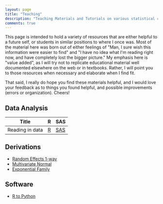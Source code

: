 ```yaml
---
layout: page
title: "Teaching"
description: "Teaching Materials and Tutorials on various statistical concepts"
comments: true
---
```


This page is intended to hold a variety of resources that are either helpful to
a future self, or students in similar positions to where I once was. Most of
the material here was born out of either feelings of "Man, I sure wish this
information were easier to find" and "I have no idea what I'm reading right
now, and have completely lost the bigger picture." My emphasis here is "value
added", as I will try not to replicate educational material well documented
elsewhere on the web or in textbooks. Rather, I will point you to those
resources when necessary and elaborate when I find fit.

That said, I really do hope you find these materials helpful, and I would love your feedback as to things you found helpful, and possible improvements (errors or organization). Cheers!

## Data Analysis

| Title | R | SAS |
|---|---|---|
| Reading in data | [R](reading_in_data.html)| [SAS](reading_data_sas.html) |

## Derivations

 * [Random Effects 1-way](random1way.html)
 * [Multivariate Normal](multivariate.html)
 * [Exponential Family](exponential_family.html)

## Software

* [R to Python](RtoPython.md)


